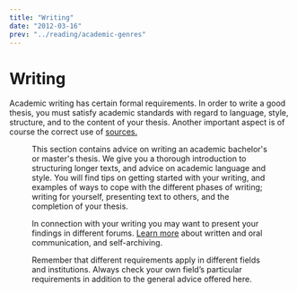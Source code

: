 ```yaml
---
title: "Writing"
date: "2012-03-16"
prev: "../reading/academic-genres"
---
```


# Writing

Academic writing has certain formal requirements. In order to write a good thesis, you must satisfy academic standards with regard to language, style, structure, and to the content of your thesis. Another important aspect is of course the correct use of [sources.](/en/sources-and-referencing/how-to-cite/)

<Figure
  src="/images/illustrasjoner_skriving_500x450.png"
  alt="Birds eye view of person writing on a laptop"
  caption=""
  type="right"
/>

This section contains advice on writing an academic bachelor's or master's thesis. We give you a thorough introduction to structuring longer texts, and advice on academic language and style. You will find tips on getting started with your writing, and examples of ways to cope with the different phases of writing; writing for yourself, presenting text to others, and the completion of your thesis.

In connection with your writing you may want to present your findings in different forums. [Learn more](/en/writing/disseminating-your-thesis/ "Disseminating your thesis") about written and oral communication, and self-archiving.

Remember that different requirements apply in different fields and institutions. Always check your own field’s particular requirements in addition to the general advice offered here.
